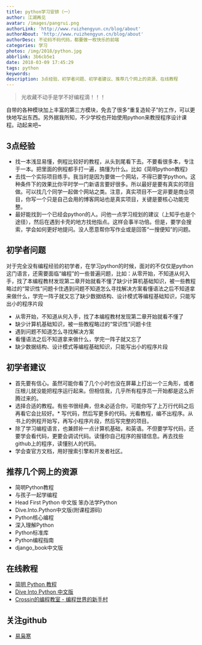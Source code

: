 ```yaml
---
title: python学习安排（一）
author: 江湖再见
avatar: /images/pangrui.png
authorLink: 'http://www.ruizhengyun.cn/blog/about'
authorAbout: 'http://www.ruizhengyun.cn/blog/about'
authorDesc: 不论码不码代码，都要做一枚快乐的前端
categories: 学习
photos: /img/2018/python.jpg
abbrlink: 3b6cb5e1
date: 2018-03-09 17:45:29
tags: python
keywords:
description: 3点经验、初学者问题、初学者建议、推荐几个网上的资源、在线教程
---
```

> 光收藏不动手是学不好编程滴！！！

自带的各种模块加上丰富的第三方模块，免去了很多“重复造轮子”的工作，可以更快地写出东西。另外据我所知，不少学校也开始使用python来教授程序设计课程。动起来吧~

## 3点经验
* 找一本浅显易懂，例程比较好的教程，从头到尾看下去。不要看很多本，专注于一本。把里面的例程都手打一遍，搞懂为什么。比如《简明python教程》
* 去找一个实际项目练手。我当时是因为要做一个网站，不得已要学python。这种条件下的效果比你平时学一门新语言要好很多。所以最好是要有真实的项目做。可以找几个同学一起做个网站之类。注意，真实项目不一定非要是商业项目，你写一个只是自己会用的博客网站也是真实项目，关键是要核心功能完整。
* 最好能找到一个已经会python的人。问他一点学习规划的建议（上知乎也是个途径），然后在遇到卡壳的地方找他指点。这样会事半功倍。但是，要学会搜索，学会如何更好地提问。没人愿意帮你写作业或是回答“一搜便知”的问题。


## 初学者问题
对于完全没有编程经验的初学者，在学习python的时候，面对的不仅仅是python这门语言，还需要面临“编程”的一些普遍问题，比如：从零开始，不知道从何入手，找了本编程教材发现第二章开始就看不懂了缺少计算机基础知识，被一些教程略过的“常识性”问题卡住遇到问题不知道怎么寻找解决方案看懂语法之后不知道拿来做什么，学完一阵子就又忘了缺少数据结构、设计模式等编程基础知识，只能写出小的程序片段
* 从零开始，不知道从何入手，找了本编程教材发现第二章开始就看不懂了
* 缺少计算机基础知识，被一些教程略过的“常识性”问题卡住
* 遇到问题不知道怎么寻找解决方案
* 看懂语法之后不知道拿来做什么，学完一阵子就又忘了
* 缺少数据结构、设计模式等编程基础知识，只能写出小的程序片段


## 初学者建议
* 首先要有信心。虽然可能你看了几个小时也没在屏幕上打出一个三角形，或者压根儿就没能把程序运行起来。但相信我，几乎所有程序员一开始都是这么折腾过来的。
* 选择合适的教程。有些书很经典，但未必适合你，可能你写了上万行代码之后再看它会比较好。* 写代码，然后写更多的代码。光看教程，编不出程序。从书上的例程开始写，再写小程序片段，然后写完整的项目。
* 除了学习编程语言，也兼顾补一点计算机基础，和英语。不但要学写代码，还要学会看代码，更要会调试代码。读懂你自己程序的报错信息。再去找些github上的程序，读懂别人的代码。
* 学会查官方文档，用好搜索引擎和开发者社区。


## 推荐几个网上的资源
* 简明Python教程 
* 与孩子一起学编程 
* Head First Python 中文版 笨办法学Python 
* Dive.Into.Python中文版(附课程源码) 
* Python核心编程 
* 深入理解Python 
* Python标准库 
* Python编程指南
* django_book中文版


## 在线教程
* [简明 Python 教程](http://www.kuqin.com/abyteofpython_cn/)
* [Dive Into Python 中文版](http://www.kuqin.com/docs/diveintopythonzh-cn-5.4b/html/toc/)
* [Crossin的编程教室 - 编程世界的新手村](http://crossincode.com/home/)


## 关注github
* [易枭寒](https://github.com/Yixiaohan?tab=repositories)